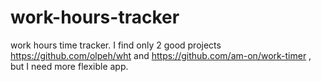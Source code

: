# work-hours-tracker
work hours time tracker. I find only 2 good projects https://github.com/olpeh/wht and https://github.com/am-on/work-timer , but I need more flexible app.

